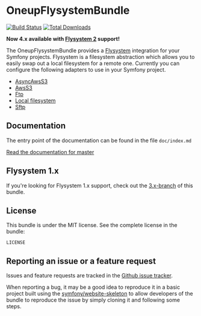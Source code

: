 OneupFlysystemBundle
====================

[![Build Status](https://github.com/1up-lab/OneupFlysystemBundle/workflows/CI/badge.svg)](https://github.com/1up-lab/OneupFlysystemBundle/actions)
[![Total Downloads](https://poser.pugx.org/oneup/flysystem-bundle/d/total.png)](https://packagist.org/packages/oneup/flysystem-bundle)

**Now 4.x available with [Flysystem 2](https://flysystem.thephpleague.com/v2/docs/what-is-new/) support!**

The OneupFlysystemBundle provides a [Flysystem](https://github.com/thephpleague/flysystem) integration for your Symfony projects. Flysystem is a filesystem abstraction which allows you to easily swap out a local filesystem for a remote one. Currently you can configure the following adapters to use in your Symfony project.

* [AsyncAwsS3](https://async-aws.com/)
* [AwsS3](http://aws.amazon.com/de/sdkforphp/)
* [Ftp](http://php.net/manual/en/book.ftp.php)
* [Local filesystem](http://php.net/manual/en/ref.filesystem.php)
* [Sftp](http://phpseclib.sourceforge.net/sftp/intro.html)

Documentation
-------------

The entry point of the documentation can be found in the file `doc/index.md`

[Read the documentation for master](doc/index.md)


Flysystem 1.x
-------------
If you're looking for Flysystem 1.x support, check out the [3.x-branch](https://github.com/1up-lab/OneupFlysystemBundle/tree/release/3.x) of this bundle.


License
-------

This bundle is under the MIT license. See the complete license in the bundle:

    LICENSE


Reporting an issue or a feature request
---------------------------------------

Issues and feature requests are tracked in the [Github issue tracker](https://github.com/1up-lab/OneupFlysystemBundle/issues).

When reporting a bug, it may be a good idea to reproduce it in a basic project
built using the [symfony/website-skeleton](https://symfony.com/doc/current/setup.html#creating-symfony-applications)
to allow developers of the bundle to reproduce the issue by simply cloning it
and following some steps.
